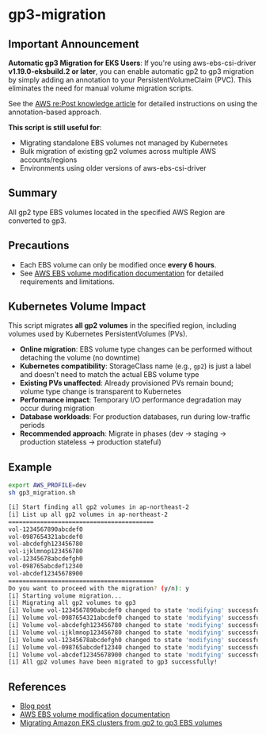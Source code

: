 # gp3-migration

## Important Announcement

**Automatic gp3 Migration for EKS Users**: If you're using aws-ebs-csi-driver **v1.19.0-eksbuild.2 or later**, you can enable automatic gp2 to gp3 migration by simply adding an annotation to your PersistentVolumeClaim (PVC). This eliminates the need for manual volume migration scripts.

See the [AWS re:Post knowledge article](https://repost.aws/knowledge-center/eks-migrate-ebs-volume-g3) for detailed instructions on using the annotation-based approach.

**This script is still useful for**:
- Migrating standalone EBS volumes not managed by Kubernetes
- Bulk migration of existing gp2 volumes across multiple AWS accounts/regions
- Environments using older versions of aws-ebs-csi-driver

## Summary

All gp2 type EBS volumes located in the specified AWS Region are converted to gp3.

## Precautions

- Each EBS volume can only be modified once **every 6 hours**.
- See [AWS EBS volume modification documentation](https://docs.aws.amazon.com/ebs/latest/userguide/ebs-modify-volume.html#elastic-volumes-considerations) for detailed requirements and limitations.

## Kubernetes Volume Impact

This script migrates **all gp2 volumes** in the specified region, including volumes used by Kubernetes PersistentVolumes (PVs).

- **Online migration**: EBS volume type changes can be performed without detaching the volume (no downtime)
- **Kubernetes compatibility**: StorageClass name (e.g., `gp2`) is just a label and doesn't need to match the actual EBS volume type
- **Existing PVs unaffected**: Already provisioned PVs remain bound; volume type change is transparent to Kubernetes
- **Performance impact**: Temporary I/O performance degradation may occur during migration
- **Database workloads**: For production databases, run during low-traffic periods
- **Recommended approach**: Migrate in phases (dev → staging → production stateless → production stateful)

## Example

```bash
export AWS_PROFILE=dev
sh gp3_migration.sh
```

```bash
[i] Start finding all gp2 volumes in ap-northeast-2
[i] List up all gp2 volumes in ap-northeast-2
=========================================
vol-1234567890abcdef0
vol-0987654321abcdef0
vol-abcdefgh123456780
vol-ijklmnop123456780
vol-12345678abcdefgh0
vol-098765abcdef12340
vol-abcdef12345678900
=========================================
Do you want to proceed with the migration? (y/n): y
[i] Starting volume migration...
[i] Migrating all gp2 volumes to gp3
[i] Volume vol-1234567890abcdef0 changed to state 'modifying' successfully.
[i] Volume vol-0987654321abcdef0 changed to state 'modifying' successfully.
[i] Volume vol-abcdefgh123456780 changed to state 'modifying' successfully.
[i] Volume vol-ijklmnop123456780 changed to state 'modifying' successfully.
[i] Volume vol-12345678abcdefgh0 changed to state 'modifying' successfully.
[i] Volume vol-098765abcdef12340 changed to state 'modifying' successfully.
[i] Volume vol-abcdef12345678900 changed to state 'modifying' successfully.
[i] All gp2 volumes have been migrated to gp3 successfully!
```

## References

- [Blog post](https://younsl.github.io/blog/script-gp2-volumes-to-gp3-migration/)
- [AWS EBS volume modification documentation](https://docs.aws.amazon.com/ebs/latest/userguide/ebs-modify-volume.html#elastic-volumes-considerations)
- [Migrating Amazon EKS clusters from gp2 to gp3 EBS volumes](https://aws.amazon.com/ko/blogs/containers/migrating-amazon-eks-clusters-from-gp2-to-gp3-ebs-volumes/)
